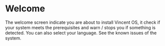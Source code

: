 # Welcome

The welcome screen indicate you are about to install Vincent OS, it check if your system meets the prerequisites and warn / stops you if something is detected. You can also select your language. See the known issues of the system.

